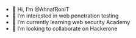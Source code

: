 - 👋 Hi, I’m @AhnafRoniT
- 👀 I’m interested in web penetration testing 
- 🌱 I’m currently learning web security Academy 
- 💞️ I’m looking to collaborate on Hackerone 

<!---
AhnafRoniT/AhnafRoniT is a ✨ special ✨ repository because its `README.md` (this file) appears on your GitHub profile.
You can click the Preview link to take a look at your changes.
--->
